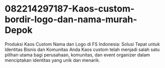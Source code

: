 # 082214297187-Kaos-custom-bordir-logo-dan-nama-murah-Depok
Produksi Kaos Custom Nama dan Logo di FS Indonesia: Solusi Tepat untuk Identitas Bisnis dan Komunitas Anda Kaos custom telah menjadi salah satu pilihan utama bagi perusahaan, komunitas, dan event organizer dalam menciptakan identitas yang unik dan menarik.

